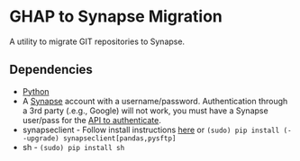 # GHAP to Synapse Migration

A utility to migrate GIT repositories to Synapse.

## Dependencies

- [Python](https://www.python.org/)
- A [Synapse](https://www.synapse.org/) account with a username/password. Authentication through a 3rd party (.e.g., Google) will not work, you must have a Synapse user/pass for the [API to authenticate](http://docs.synapse.org/python/#connecting-to-synapse).
- synapseclient - Follow install instructions [here](http://docs.synapse.org/python/) or `(sudo) pip install (--upgrade) synapseclient[pandas,pysftp]`
- sh - `(sudo) pip install sh`